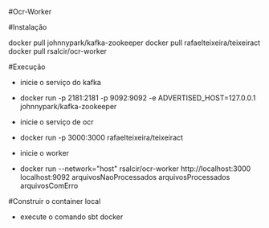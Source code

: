 #Ocr-Worker

#Instalação

docker pull johnnypark/kafka-zookeeper
docker pull rafaelteixeira/teixeiract
docker pull rsalcir/ocr-worker
 
#Execução

* inicie o serviço do kafka
 - docker run -p 2181:2181 -p 9092:9092 -e ADVERTISED_HOST=127.0.0.1 johnnypark/kafka-zookeeper
 
* inicie o serviço de ocr
 - docker run -p 3000:3000 rafaelteixeira/teixeiract
 
* inicie o worker
 - docker run --network="host" rsalcir/ocr-worker http://localhost:3000 localhost:9092 arquivosNaoProcessados arquivosProcessados arquivosComErro
 
#Construir o container local

* execute o comando sbt docker
